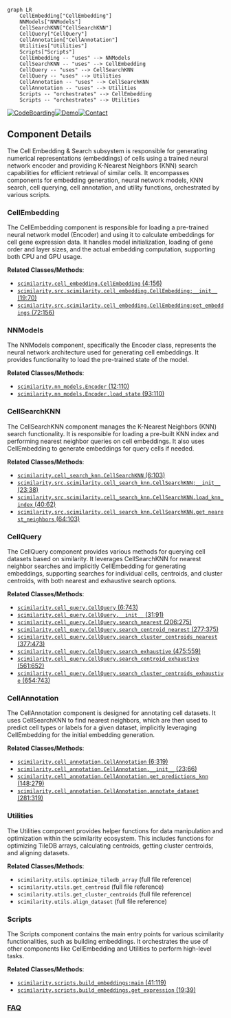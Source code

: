 ```mermaid
graph LR
    CellEmbedding["CellEmbedding"]
    NNModels["NNModels"]
    CellSearchKNN["CellSearchKNN"]
    CellQuery["CellQuery"]
    CellAnnotation["CellAnnotation"]
    Utilities["Utilities"]
    Scripts["Scripts"]
    CellEmbedding -- "uses" --> NNModels
    CellSearchKNN -- "uses" --> CellEmbedding
    CellQuery -- "uses" --> CellSearchKNN
    CellQuery -- "uses" --> Utilities
    CellAnnotation -- "uses" --> CellSearchKNN
    CellAnnotation -- "uses" --> Utilities
    Scripts -- "orchestrates" --> CellEmbedding
    Scripts -- "orchestrates" --> Utilities
```
[![CodeBoarding](https://img.shields.io/badge/Generated%20by-CodeBoarding-9cf?style=flat-square)](https://github.com/CodeBoarding/GeneratedOnBoardings)[![Demo](https://img.shields.io/badge/Try%20our-Demo-blue?style=flat-square)](https://www.codeboarding.org/demo)[![Contact](https://img.shields.io/badge/Contact%20us%20-%20contact@codeboarding.org-lightgrey?style=flat-square)](mailto:contact@codeboarding.org)

## Component Details

The Cell Embedding & Search subsystem is responsible for generating numerical representations (embeddings) of cells using a trained neural network encoder and providing K-Nearest Neighbors (KNN) search capabilities for efficient retrieval of similar cells. It encompasses components for embedding generation, neural network models, KNN search, cell querying, cell annotation, and utility functions, orchestrated by various scripts.

### CellEmbedding
The CellEmbedding component is responsible for loading a pre-trained neural network model (Encoder) and using it to calculate embeddings for cell gene expression data. It handles model initialization, loading of gene order and layer sizes, and the actual embedding computation, supporting both CPU and GPU usage.


**Related Classes/Methods**:

- <a href="https://github.com/Genentech/scimilarity/blob/master/src/scimilarity/cell_embedding.py#L4-L156" target="_blank" rel="noopener noreferrer">`scimilarity.cell_embedding.CellEmbedding` (4:156)</a>
- <a href="https://github.com/Genentech/scimilarity/blob/master/src/scimilarity/cell_embedding.py#L19-L70" target="_blank" rel="noopener noreferrer">`scimilarity.src.scimilarity.cell_embedding.CellEmbedding:__init__` (19:70)</a>
- <a href="https://github.com/Genentech/scimilarity/blob/master/src/scimilarity/cell_embedding.py#L72-L156" target="_blank" rel="noopener noreferrer">`scimilarity.src.scimilarity.cell_embedding.CellEmbedding:get_embeddings` (72:156)</a>


### NNModels
The NNModels component, specifically the Encoder class, represents the neural network architecture used for generating cell embeddings. It provides functionality to load the pre-trained state of the model.


**Related Classes/Methods**:

- <a href="https://github.com/Genentech/scimilarity/blob/master/src/scimilarity/nn_models.py#L12-L110" target="_blank" rel="noopener noreferrer">`scimilarity.nn_models.Encoder` (12:110)</a>
- <a href="https://github.com/Genentech/scimilarity/blob/master/src/scimilarity/nn_models.py#L93-L110" target="_blank" rel="noopener noreferrer">`scimilarity.nn_models.Encoder.load_state` (93:110)</a>


### CellSearchKNN
The CellSearchKNN component manages the K-Nearest Neighbors (KNN) search functionality. It is responsible for loading a pre-built KNN index and performing nearest neighbor queries on cell embeddings. It also uses CellEmbedding to generate embeddings for query cells if needed.


**Related Classes/Methods**:

- <a href="https://github.com/Genentech/scimilarity/blob/master/src/scimilarity/cell_search_knn.py#L6-L103" target="_blank" rel="noopener noreferrer">`scimilarity.cell_search_knn.CellSearchKNN` (6:103)</a>
- <a href="https://github.com/Genentech/scimilarity/blob/master/src/scimilarity/cell_search_knn.py#L23-L38" target="_blank" rel="noopener noreferrer">`scimilarity.src.scimilarity.cell_search_knn.CellSearchKNN:__init__` (23:38)</a>
- <a href="https://github.com/Genentech/scimilarity/blob/master/src/scimilarity/cell_search_knn.py#L40-L62" target="_blank" rel="noopener noreferrer">`scimilarity.src.scimilarity.cell_search_knn.CellSearchKNN.load_knn_index` (40:62)</a>
- <a href="https://github.com/Genentech/scimilarity/blob/master/src/scimilarity/cell_search_knn.py#L64-L103" target="_blank" rel="noopener noreferrer">`scimilarity.src.scimilarity.cell_search_knn.CellSearchKNN.get_nearest_neighbors` (64:103)</a>


### CellQuery
The CellQuery component provides various methods for querying cell datasets based on similarity. It leverages CellSearchKNN for nearest neighbor searches and implicitly CellEmbedding for generating embeddings, supporting searches for individual cells, centroids, and cluster centroids, with both nearest and exhaustive search options.


**Related Classes/Methods**:

- <a href="https://github.com/Genentech/scimilarity/blob/master/src/scimilarity/cell_query.py#L6-L743" target="_blank" rel="noopener noreferrer">`scimilarity.cell_query.CellQuery` (6:743)</a>
- <a href="https://github.com/Genentech/scimilarity/blob/master/src/scimilarity/cell_query.py#L31-L91" target="_blank" rel="noopener noreferrer">`scimilarity.cell_query.CellQuery.__init__` (31:91)</a>
- <a href="https://github.com/Genentech/scimilarity/blob/master/src/scimilarity/cell_query.py#L206-L275" target="_blank" rel="noopener noreferrer">`scimilarity.cell_query.CellQuery.search_nearest` (206:275)</a>
- <a href="https://github.com/Genentech/scimilarity/blob/master/src/scimilarity/cell_query.py#L277-L375" target="_blank" rel="noopener noreferrer">`scimilarity.cell_query.CellQuery.search_centroid_nearest` (277:375)</a>
- <a href="https://github.com/Genentech/scimilarity/blob/master/src/scimilarity/cell_query.py#L377-L473" target="_blank" rel="noopener noreferrer">`scimilarity.cell_query.CellQuery.search_cluster_centroids_nearest` (377:473)</a>
- <a href="https://github.com/Genentech/scimilarity/blob/master/src/scimilarity/cell_query.py#L475-L559" target="_blank" rel="noopener noreferrer">`scimilarity.cell_query.CellQuery.search_exhaustive` (475:559)</a>
- <a href="https://github.com/Genentech/scimilarity/blob/master/src/scimilarity/cell_query.py#L561-L652" target="_blank" rel="noopener noreferrer">`scimilarity.cell_query.CellQuery.search_centroid_exhaustive` (561:652)</a>
- <a href="https://github.com/Genentech/scimilarity/blob/master/src/scimilarity/cell_query.py#L654-L743" target="_blank" rel="noopener noreferrer">`scimilarity.cell_query.CellQuery.search_cluster_centroids_exhaustive` (654:743)</a>


### CellAnnotation
The CellAnnotation component is designed for annotating cell datasets. It uses CellSearchKNN to find nearest neighbors, which are then used to predict cell types or labels for a given dataset, implicitly leveraging CellEmbedding for the initial embedding generation.


**Related Classes/Methods**:

- <a href="https://github.com/Genentech/scimilarity/blob/master/src/scimilarity/cell_annotation.py#L6-L319" target="_blank" rel="noopener noreferrer">`scimilarity.cell_annotation.CellAnnotation` (6:319)</a>
- <a href="https://github.com/Genentech/scimilarity/blob/master/src/scimilarity/cell_annotation.py#L23-L66" target="_blank" rel="noopener noreferrer">`scimilarity.cell_annotation.CellAnnotation.__init__` (23:66)</a>
- <a href="https://github.com/Genentech/scimilarity/blob/master/src/scimilarity/cell_annotation.py#L148-L279" target="_blank" rel="noopener noreferrer">`scimilarity.cell_annotation.CellAnnotation.get_predictions_knn` (148:279)</a>
- <a href="https://github.com/Genentech/scimilarity/blob/master/src/scimilarity/cell_annotation.py#L281-L319" target="_blank" rel="noopener noreferrer">`scimilarity.cell_annotation.CellAnnotation.annotate_dataset` (281:319)</a>


### Utilities
The Utilities component provides helper functions for data manipulation and optimization within the scimilarity ecosystem. This includes functions for optimizing TileDB arrays, calculating centroids, getting cluster centroids, and aligning datasets.


**Related Classes/Methods**:

- `scimilarity.utils.optimize_tiledb_array` (full file reference)
- `scimilarity.utils.get_centroid` (full file reference)
- `scimilarity.utils.get_cluster_centroids` (full file reference)
- `scimilarity.utils.align_dataset` (full file reference)


### Scripts
The Scripts component contains the main entry points for various scimilarity functionalities, such as building embeddings. It orchestrates the use of other components like CellEmbedding and Utilities to perform high-level tasks.


**Related Classes/Methods**:

- <a href="https://github.com/Genentech/scimilarity/blob/master/scripts/build_embeddings.py#L41-L119" target="_blank" rel="noopener noreferrer">`scimilarity.scripts.build_embeddings:main` (41:119)</a>
- <a href="https://github.com/Genentech/scimilarity/blob/master/scripts/build_embeddings.py#L19-L39" target="_blank" rel="noopener noreferrer">`scimilarity.scripts.build_embeddings.get_expression` (19:39)</a>




### [FAQ](https://github.com/CodeBoarding/GeneratedOnBoardings/tree/main?tab=readme-ov-file#faq)